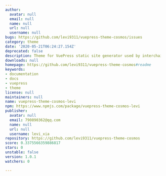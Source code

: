 ```yaml
---
author:
  avatar: null
  email: null
  name: null
  url: null
  username: null
bugs: https://github.com/levi9311/vuepress-theme-cosmos/issues
category: theme
date: '2020-05-21T06:24:27.154Z'
deprecated: false
description: Theme for VuePress static site generator used by interchain projects.
downloads: null
homepage: https://github.com/levi9311/vuepress-theme-cosmos#readme
keywords:
- documentation
- docs
- vuepress
- theme
license: null
maintainers: null
name: vuepress-theme-cosmos-levi
npm: https://www.npmjs.com/package/vuepress-theme-cosmos-levi
publisher:
  avatar: null
  email: 790890362@qq.com
  name: null
  url: null
  username: levi_xia
repository: https://github.com/levi9311/vuepress-theme-cosmos
score: 0.3375566359886817
stars: 0
unstable: false
version: 1.0.1
watchers: 0

---
```


